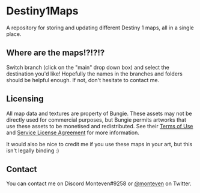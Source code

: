 # Destiny1Maps
A repository for storing and updating different Destiny 1 maps, all in a single place.

## Where are the maps!?!?!?

Switch branch (click on the "main" drop down box) and select the destination you'd like! Hopefully the names in the branches and folders should be helpful enough. If not, don't hesitate to contact me.

## Licensing

All map data and textures are property of Bungie. These assets may not be directly used for commercial purposes, but Bungie permits artworks that use these assets to be monetised and redistributed. See their [Terms of Use](https://www.bungie.net/en/Bungie/Terms) and [Service License Agreement](https://www.bungie.net/7/en/Legal/SLA) for more information.

It would also be nice to credit me if you use these maps in your art, but this isn't legally binding :)

## Contact

You can contact me on Discord Monteven#9258 or [@monteven](https://twitter.com/monteven) on Twitter.

